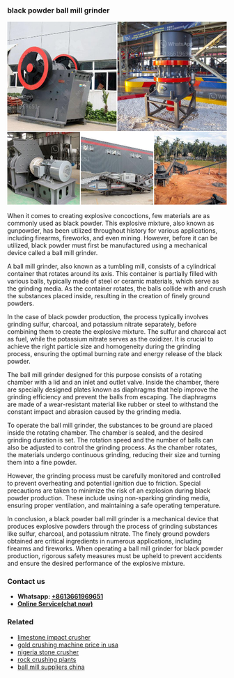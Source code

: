 <h3>black powder ball mill grinder</h3><img src='1708309213.jpg' alt=''><p>When it comes to creating explosive concoctions, few materials are as commonly used as black powder. This explosive mixture, also known as gunpowder, has been utilized throughout history for various applications, including firearms, fireworks, and even mining. However, before it can be utilized, black powder must first be manufactured using a mechanical device called a ball mill grinder.</p><p>A ball mill grinder, also known as a tumbling mill, consists of a cylindrical container that rotates around its axis. This container is partially filled with various balls, typically made of steel or ceramic materials, which serve as the grinding media. As the container rotates, the balls collide with and crush the substances placed inside, resulting in the creation of finely ground powders.</p><p>In the case of black powder production, the process typically involves grinding sulfur, charcoal, and potassium nitrate separately, before combining them to create the explosive mixture. The sulfur and charcoal act as fuel, while the potassium nitrate serves as the oxidizer. It is crucial to achieve the right particle size and homogeneity during the grinding process, ensuring the optimal burning rate and energy release of the black powder.</p><p>The ball mill grinder designed for this purpose consists of a rotating chamber with a lid and an inlet and outlet valve. Inside the chamber, there are specially designed plates known as diaphragms that help improve the grinding efficiency and prevent the balls from escaping. The diaphragms are made of a wear-resistant material like rubber or steel to withstand the constant impact and abrasion caused by the grinding media.</p><p>To operate the ball mill grinder, the substances to be ground are placed inside the rotating chamber. The chamber is sealed, and the desired grinding duration is set. The rotation speed and the number of balls can also be adjusted to control the grinding process. As the chamber rotates, the materials undergo continuous grinding, reducing their size and turning them into a fine powder.</p><p>However, the grinding process must be carefully monitored and controlled to prevent overheating and potential ignition due to friction. Special precautions are taken to minimize the risk of an explosion during black powder production. These include using non-sparking grinding media, ensuring proper ventilation, and maintaining a safe operating temperature.</p><p>In conclusion, a black powder ball mill grinder is a mechanical device that produces explosive powders through the process of grinding substances like sulfur, charcoal, and potassium nitrate. The finely ground powders obtained are critical ingredients in numerous applications, including firearms and fireworks. When operating a ball mill grinder for black powder production, rigorous safety measures must be upheld to prevent accidents and ensure the desired performance of the explosive mixture.</p><h3>Contact us</h3><ul><li><strong>Whatsapp:&nbsp;<a href="https://wa.me/8613661969651">+8613661969651</a></strong></li><li><a href="https://swt.shibang-china.com/?git&amp;zhl&amp;black powder ball mill grinder"><strong>Online Service(chat now)</strong></a></li></ul><h3>Related</h3><ul><li><a href='limestone impact crusher.md'>limestone impact crusher</a></li><li><a href='gold crushing machine price in usa.md'>gold crushing machine price in usa</a></li><li><a href='nigeria stone crusher.md'>nigeria stone crusher</a></li><li><a href='rock crushing plants.md'>rock crushing plants</a></li><li><a href='ball mill suppliers china.md'>ball mill suppliers china</a></li></ul>